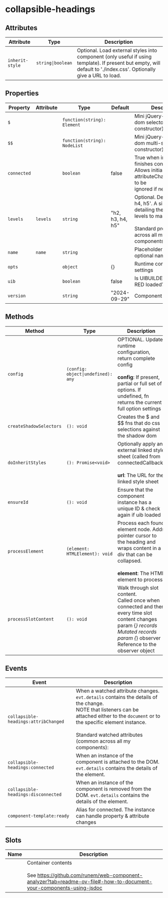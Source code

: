 # collapsible-headings

## Attributes

| Attribute       | Type              | Description                                      |
|-----------------|-------------------|--------------------------------------------------|
| `inherit-style` | `string\|boolean` | Optional. Load external styles into component (only useful if using template). If present but empty, will default to './index.css'. Optionally give a URL to load. |

## Properties

| Property    | Attribute | Type                         | Default          | Description                                      |
|-------------|-----------|------------------------------|------------------|--------------------------------------------------|
| `$`         |           | `function(string): Element`  |                  | Mini jQuery-like shadow dom selector (see constructor) |
| `$$`        |           | `function(string): NodeList` |                  | Mini jQuery-like shadow dom multi-selector (see constructor) |
| `connected` |           | `boolean`                    | false            | True when instance finishes connecting.<br />Allows initial calls of attributeChangedCallback to be<br />ignored if needed. |
| `levels`    | `levels`  | `string`                     | "h2, h3, h4, h5" | Optional. Default='h2, h3, h4, h5'. A single string detailing the heading levels to make collapsible.<br /><br />Standard props (common across all my components): |
| `name`      | `name`    | `string`                     |                  | Placeholder for the optional name attribute      |
| `opts`      |           | `object`                     | {}               | Runtime configuration settings                   |
| `uib`       |           | `boolean`                    | false            | Is UIBUILDER for Node-RED loaded?                |
| `version`   |           | `string`                     | "2024-09-29"     | Component version                                |

## Methods

| Method                  | Type                               | Description                                      |
|-------------------------|------------------------------------|--------------------------------------------------|
| `config`                | `(config: object\|undefined): any` | OPTIONAL. Update runtime configuration, return complete config<br /><br />**config**: If present, partial or full set of options. If undefined, fn returns the current full option settings |
| `createShadowSelectors` | `(): void`                         | Creates the $ and $$ fns that do css selections against the shadow dom |
| `doInheritStyles`       | `(): Promise<void>`                | Optionally apply an external linked style sheet (called from connectedCallback)<br /><br />**url**: The URL for the linked style sheet |
| `ensureId`              | `(): void`                         | Ensure that the component instance has a unique ID & check again if uib loaded |
| `processElement`        | `(element: HTMLElement): void`     | Process each found element node. Adds pointer cursor to the heading and wraps content in a div that can be collapsed.<br /><br />**element**: The HTML element to process |
| `processSlotContent`    | `(): void`                         | Walk through slot content.<br />Called once when connected and then every time slot content changes<br />param {*} records Mutated records<br />param {*} observer Reference to the observer object |

## Events

| Event                                | Description                                      |
|--------------------------------------|--------------------------------------------------|
| `collapsible-headings:attribChanged` | When a watched attribute changes. `evt.details` contains the details of the change.<br />NOTE that listeners can be attached either to the `document` or to the specific element instance.<br /><br />Standard watched attributes (common across all my components): |
| `collapsible-headings:connected`     | When an instance of the component is attached to the DOM. `evt.details` contains the details of the element. |
| `collapsible-headings:disconnected`  | When an instance of the component is removed from the DOM. `evt.details` contains the details of the element. |
| `component-template:ready`           | Alias for connected. The instance can handle property & attribute changes |

## Slots

| Name | Description                                      |
|------|--------------------------------------------------|
|      | Container contents<br /><br />See https://github.com/runem/web-component-analyzer?tab=readme-ov-file#-how-to-document-your-components-using-jsdoc |
